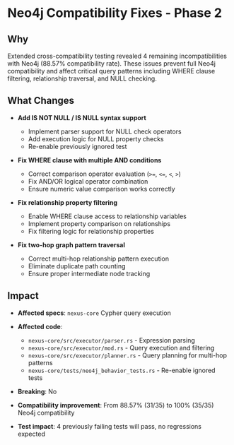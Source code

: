 # Neo4j Compatibility Fixes - Phase 2

## Why

Extended cross-compatibility testing revealed 4 remaining incompatibilities with Neo4j (88.57% compatibility rate). These issues prevent full Neo4j compatibility and affect critical query patterns including WHERE clause filtering, relationship traversal, and NULL checking.

## What Changes

- **Add IS NOT NULL / IS NULL syntax support**
  - Implement parser support for NULL check operators
  - Add execution logic for NULL property checks
  - Re-enable previously ignored test

- **Fix WHERE clause with multiple AND conditions**
  - Correct comparison operator evaluation (`>=`, `<=`, `<`, `>`)
  - Fix AND/OR logical operator combination
  - Ensure numeric value comparison works correctly

- **Fix relationship property filtering**
  - Enable WHERE clause access to relationship variables
  - Implement property comparison on relationships
  - Fix filtering logic for relationship properties

- **Fix two-hop graph pattern traversal**
  - Correct multi-hop relationship pattern execution
  - Eliminate duplicate path counting
  - Ensure proper intermediate node tracking

## Impact

- **Affected specs**: `nexus-core` Cypher query execution
- **Affected code**: 
  - `nexus-core/src/executor/parser.rs` - Expression parsing
  - `nexus-core/src/executor/mod.rs` - Query execution and filtering
  - `nexus-core/src/executor/planner.rs` - Query planning for multi-hop patterns
  - `nexus-core/tests/neo4j_behavior_tests.rs` - Re-enable ignored tests

- **Breaking**: No
- **Compatibility improvement**: From 88.57% (31/35) to 100% (35/35) Neo4j compatibility
- **Test impact**: 4 previously failing tests will pass, no regressions expected

